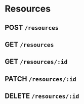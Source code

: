 # Resources

## POST `/resources`

## GET `/resources`

## GET `/resources/:id`

## PATCH `/resources/:id`

## DELETE `/resources/:id`
